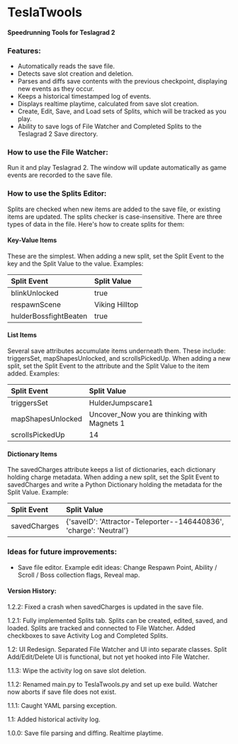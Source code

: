 # TeslaTwools

#### Speedrunning Tools for Teslagrad 2

### Features:
* Automatically reads the save file.
* Detects save slot creation and deletion.
* Parses and diffs save contents with the previous checkpoint, displaying new events as they occur.
* Keeps a historical timestamped log of events. 
* Displays realtime playtime, calculated from save slot creation.
* Create, Edit, Save, and Load sets of Splits, which will be tracked as you play.
* Ability to save logs of File Watcher and Completed Splits to the Teslagrad 2 Save directory. 

### How to use the File Watcher:
Run it and play Teslagrad 2. The window will update automatically as game events are recorded to the save file.

### How to use the Splits Editor:
Splits are checked when new items are added to the save file, or existing items are updated. The splits checker is case-insensitive. There are three types of data in the file. Here's how to create splits for them:

####  Key-Value Items
These are the simplest. When adding a new split, set the Split Event to the key and the Split Value to the value. Examples:

| Split Event           | Split Value    |
|:----------------------|:---------------|
| blinkUnlocked         | true           |
| respawnScene          | Viking Hilltop |
| hulderBossfightBeaten | true           |

#### List Items
Several save attributes accumulate items underneath them. These include: triggersSet, mapShapesUnlocked, and scrollsPickedUp. When adding a new split, set the Split Event to the attribute and the Split Value to the item added. Examples:

| Split Event       | Split Value                                 |
|:------------------|:--------------------------------------------|
| triggersSet       | HulderJumpscare1                            |
| mapShapesUnlocked | Uncover_Now you are thinking with Magnets 1 |
| scrollsPickedUp   | 14                                          |

#### Dictionary Items
The savedCharges attribute keeps a list of dictionaries, each dictionary holding charge metadata. When adding a new split, set the Split Event to savedCharges and write a Python Dictionary holding the metadata for the Split Value. Example:

| Split Event  | Split Value                                                        |
|:-------------|:-------------------------------------------------------------------|
| savedCharges | {'saveID': 'Attractor-Teleporter--146440836', 'charge': 'Neutral'} |

### Ideas for future improvements:
* Save file editor. Example edit ideas: Change Respawn Point, Ability / Scroll / Boss collection flags, Reveal map.


#### Version History:
1.2.2: Fixed a crash when savedCharges is updated in the save file.

1.2.1: Fully implemented Splits tab. Splits can be created, edited, saved, and loaded. Splits are tracked and connected to File Watcher. Added checkboxes to save Activity Log and Completed Splits.   

1.2: UI Redesign. Separated File Watcher and UI into separate classes. Split Add/Edit/Delete UI is functional, but not yet hooked into File Watcher.

1.1.3: Wipe the activity log on save slot deletion.

1.1.2: Renamed main.py to TeslaTwools.py and set up exe build. Watcher now aborts if save file does not exist.

1.1.1: Caught YAML parsing exception.

1.1: Added historical activity log.

1.0.0: Save file parsing and diffing. Realtime playtime.